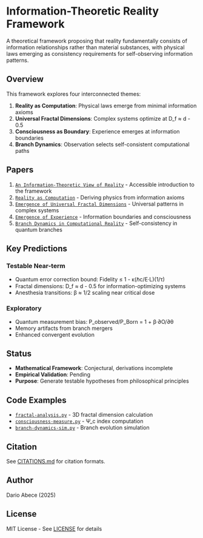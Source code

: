 # Information-Theoretic Reality Framework

A theoretical framework proposing that reality fundamentally consists of information relationships rather than material substances, with physical laws emerging as consistency requirements for self-observing information patterns.

## Overview

This framework explores four interconnected themes:

1. **Reality as Computation**: Physical laws emerge from minimal information axioms
2. **Universal Fractal Dimensions**: Complex systems optimize at D_f ≈ d - 0.5
3. **Consciousness as Boundary**: Experience emerges at information boundaries
4. **Branch Dynamics**: Observation selects self-consistent computational paths

## Papers

1. [`An Information-Theoretic View of Reality`](papers/1.%20An%20Information-Theoretic%20View%20of%20Reality.md) - Accessible introduction to the framework
2. [`Reality as Computation`](papers/2.%20Reality%20as%20Computation.md) - Deriving physics from information axioms
3. [`Emergence of Universal Fractal Dimensions`](papers/3.%20Emergence%20of%20Universal%20Fractal%20Dimensions.md) - Universal patterns in complex systems
4. [`Emergence of Experience`](papers/4.%20Emergence%20of%20Experience.md) - Information boundaries and consciousness
5. [`Branch Dynamics in Computational Reality`](papers/5.%20Branch%20Dynamics%20in%20Computational%20Reality.md) - Self-consistency in quantum branches

## Key Predictions

### Testable Near-term
- Quantum error correction bound: Fidelity ≤ 1 - κ(ℏc/E·L)(1/τ)
- Fractal dimensions: D_f ≈ d - 0.5 for information-optimizing systems
- Anesthesia transitions: β ≈ 1/2 scaling near critical dose

### Exploratory
- Quantum measurement bias: P_observed/P_Born = 1 + β·∂O/∂θ
- Memory artifacts from branch mergers
- Enhanced convergent evolution

## Status

- **Mathematical Framework**: Conjectural, derivations incomplete
- **Empirical Validation**: Pending
- **Purpose**: Generate testable hypotheses from philosophical principles

## Code Examples

- [`fractal-analysis.py`](code/fractal-analysis.py) - 3D fractal dimension calculation
- [`consciousness-measure.py`](code/consciousness-measure.py) - Ψ_c index computation
- [`branch-dynamics-sim.py`](code/branch-dynamics-sim.py) - Branch evolution simulation

## Citation

See [CITATIONS.md](CITATIONS.md) for citation formats.

## Author

Dario Abece (2025)

## License

MIT License - See [LICENSE](LICENSE) for details

